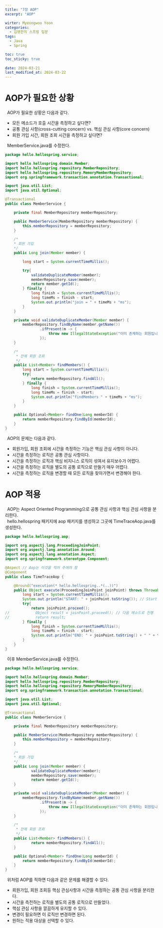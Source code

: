 ```yaml
---
title: "7장 AOP"
excerpt: "AOP"

wirter: Myeongwoo Yoon
categories:
  - 김영한의 스프링 입문
tags:
  - Java
  - Spring

toc: true
toc_sticky: true
 
date: 2024-03-21
last_modified_at: 2024-03-22
---
```


AOP가 필요한 상황
======
&ensp;AOP가 필요한 상황은 다음과 같다.
* 모든 메소드가 호출 시간을 측정하고 싶다면?
* 공통 관심 사항(cross-cutting concern) vs. 핵심 관심 사항(core concern)
* 회원 가입 시간, 회원 조회 시간을 측정하고 싶다면?

&ensp;MemberService.java를 수정한다.
```java
package hello.hellospring.service;

import hello.hellospring.domain.Member;
import hello.hellospring.repository.MemberRepository;
import hello.hellospring.repository.MemoryMemberRepository;
import org.springframework.transaction.annotation.Transactional;

import java.util.List;
import java.util.Optional;

@Transactional
public class MemberService {

    private final MemberRepository memberRepository;

    public MemberService(MemberRepository memberRepository) {
        this.memberRepository = memberRepository;
    }

    /*
    * 회원 가입
    */
    public Long join(Member member) {

        long start = System.currentTimeMillis();

        try{
            validateDuplicateMember(member);
            memberRepository.save(member);
            return member.getId();
        } finally {
            long finish = System.currentTimeMillis();
            long timeMs = finish - start;
            System.out.println("join = " + timeMs + "ms");
        }
    }

    private void validateDuplicateMember(Member member) {
        memberRepository.findByName(member.getName())
                .ifPresent(m -> {
                    throw new IllegalStateException("이미 존재하는 회원입니다.");
                });
    }

    /*
     * 전체 회원 조회
     */
    public List<Member> findMembers() {
        long start = System.currentTimeMillis();
        try{
            return memberRepository.findAll();
        } finally {
            long finish = System.currentTimeMillis();
            long timeMs = finish - start;
            System.out.println("findMembers " + timeMs + "ms");
        }
    }

    public Optional<Member> findOne(Long memberId) {
        return memberRepository.findById(memberId);
    }
}
```

&ensp;AOP의 문제는 다음과 같다.
* 회원가입, 회원 조회에 시간을 측정하는 기능은 핵심 관심 사항이 아니다.
* 시간을 측정하는 로직은 공통 관심 사항이다.
* 시간을 측정하는 로직과 핵심 비지니스 로직이 섞여서 유지보수가 어렵다.
* 시간을 측정하는 로직을 별도의 공통 로직으로 만들기 매우 어렵다.
* 시간을 측정하는 로직을 변경할 때 모든 로직을 찾아가면서 변경해야 한다.

AOP 적용
======
&ensp;AOP는 Aspect Oriented Programming으로 공통 관심 사항과 핵심 관심 사항을 분리한다.<br/>
&ensp;hello.hellospring 패키지에 aop 패키지를 생성하고 그곳에 TimeTraceAop.java를 생성한다.
```java
package hello.hellospring.aop;

import org.aspectj.lang.ProceedingJoinPoint;
import org.aspectj.lang.annotation.Around;
import org.aspectj.lang.annotation.Aspect;
import org.springframework.stereotype.Component;

@Aspect // Aop는 이것을 적어 주여야 함
@Component
public class TimeTraceAop {

    @Around("execution(* hello.hellospring..*(..))")
    public Object execute(ProceedingJoinPoint joinPoint) throws Throwable {
        long start = System.currentTimeMillis();
        System.out.println("START: " + joinPoint.toString()); // Start line을 찍음
        try{
            return joinPoint.proceed();
//            Object result = joinPoint.proceed(); // 다음 메소드로 진행
//            return result;
        } finally {
            long finish = System.currentTimeMillis();
            long timeMs = finish - start;
            System.out.println("END: " + joinPoint.toString() + " " + timeMs + "ms");
        }
    }
}
```

&ensp;이후 MemberService.java를 수정한다.
```java
package hello.hellospring.service;

import hello.hellospring.domain.Member;
import hello.hellospring.repository.MemberRepository;
import hello.hellospring.repository.MemoryMemberRepository;
import org.springframework.transaction.annotation.Transactional;

import java.util.List;
import java.util.Optional;

@Transactional
public class MemberService {

    private final MemberRepository memberRepository;

    public MemberService(MemberRepository memberRepository) {
        this.memberRepository = memberRepository;
    }

    /*
    * 회원 가입
    */
    public Long join(Member member) {
            validateDuplicateMember(member);
            memberRepository.save(member);
            return member.getId();
    }

    private void validateDuplicateMember(Member member) {
        memberRepository.findByName(member.getName())
                .ifPresent(m -> {
                    throw new IllegalStateException("이미 존재하는 회원입니다.");
                });
    }

    /*
     * 전체 회원 조회
     */
    public List<Member> findMembers() {
            return memberRepository.findAll();
    }

    public Optional<Member> findOne(Long memberId) {
        return memberRepository.findById(memberId);
    }
}
```

&ensp;위처럼 AOP를 적하면 다음과 같은 문제를 해결할 수 있다.
* 회원가입, 회원 조회등 핵심 관심사항과 시간을 측정하는 공통 관심 사항을 분리한다.
* 시간을 측전하는 로직을 별도의 공통 로직으로 만들었다.
* 핵심 관심 사항을 깔끔하게 유지할 수 있다.
* 변경이 필요하면 이 로직만 변경하면 된다.
* 원하는 적용 대상을 선택할 수 있다.